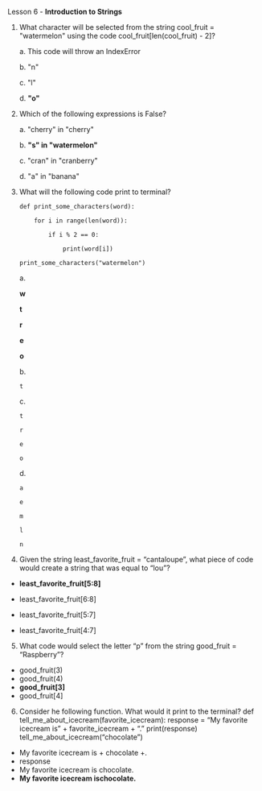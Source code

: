 Lesson 6 - **Introduction to Strings**

1.  What character will be selected from the string cool_fruit = "watermelon" using the code cool_fruit[len(cool_fruit) - 2]?

	a.	This code will throw an IndexError

	b.	"n"

	c.	"l"

	d.	**"o"**
 
2.	Which of the following expressions is False?

	a.	"cherry" in "cherry"
	
	b.	**"s" in "watermelon"**

	c.	"cran" in "cranberry"

	d.	"a" in "banana"

3.	What will the following code print to terminal?

		def print_some_characters(word):

			for i in range(len(word)):

				if i % 2 == 0:

					print(word[i])

		print_some_characters("watermelon")

	a.	
	
	**w**

	**t**

	**r**

	**e**

	**o**

	b.	
	
		t
	
	c.
	
		t

		r

		e

		o

	d.	
		
		a

		e

		m

		l

		n

4.	Given the string least_favorite_fruit = “cantaloupe”, what piece of code would create a string that was equal to “lou”?

-	**least_favorite_fruit[5:8]**

-	least_favorite_fruit[6:8]

-	least_favorite_fruit[5:7]

-	least_favorite_fruit[4:7]

5.	What code would select the letter “p” from the string good_fruit = “Raspberry”?
-	good_fruit(3)
-	good_fruit(4)
-	**good_fruit[3]**
-	good_fruit[4]
6.	Consider he following function. What would it print to the terminal?
def tell_me_about_icecream(favorite_icecream):
	response = “My favorite icecream is” + favorite_icecream + “.”
	print(response)
tell_me_about_icecream(“chocolate”)
-	My favorite icecream is + chocolate +.
-	response
-	My favorite icecream is chocolate.
-	**My favorite icecream ischocolate.**

